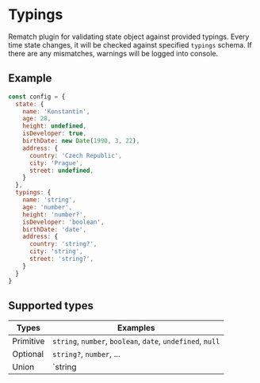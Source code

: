 # Typings

Rematch plugin for validating state object against provided typings. Every time state changes, it will be checked against specified `typings` schema. If there are any mismatches, warnings will be logged into console.


## Example

```js
const config = {
  state: {
    name: 'Konstantin',
    age: 28,
    height: undefined,
    isDeveloper: true,
    birthDate: new Date(1990, 3, 22),
    address: {
      country: 'Czech Republic',
      city: 'Prague',
      street: undefined,
    }
  },
  typings: {
    name: 'string',
    age: 'number',
    height: 'number?',
    isDeveloper: 'boolean',
    birthDate: 'date',
    address: {
      country: 'string?',
      city: 'string',
      street: 'string?',
    }
  }
}
```

## Supported types

|Types      |Examples                                                   |
|-----------|-----------------------------------------------------------|
|Primitive  |`string`, `number`, `boolean`, `date`, `undefined`, `null` |
|Optional   |`string?`, `number`, ...                                   |                  
|Union      |`string|number`, `number?|date|string`                     |